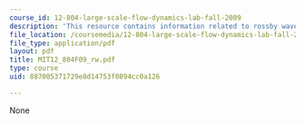```yaml
---
course_id: 12-804-large-scale-flow-dynamics-lab-fall-2009
description: 'This resource contains information related to rossby waves - ocean data. '
file_location: /coursemedia/12-804-large-scale-flow-dynamics-lab-fall-2009/887005371729e8d14753f0894cc0a126_MIT12_804F09_rw.pdf
file_type: application/pdf
layout: pdf
title: MIT12_804F09_rw.pdf
type: course
uid: 887005371729e8d14753f0894cc0a126

---
```

None